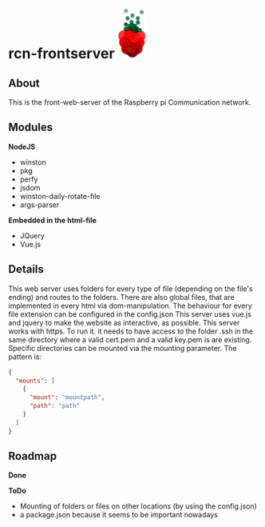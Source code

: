 rcn-frontserver <img src="https://raw.githubusercontent.com/Trivernis/rcn-frontserver/develop/res/img/RCN-Logo.png" height="100px" width="auto"></img>
====

About
----
This is the front-web-server of the Raspberry pi Communication network.

Modules
----
**NodeJS**
-   winston
-   pkg
-   perfy
-   jsdom
-   winston-daily-rotate-file
-   args-parser

**Embedded in the html-file**
-   JQuery
-   Vue.js

Details
----
This web server uses folders for every type of file (depending on the file's ending) and routes to the folders. There are also global files, that are implemented in every html via dom-manipulation. The behaviour for every file extension can be configured in the config.json This server uses vue.js and jquery to make the website as interactive, as possible. This server works with https. To run it. it needs to have access to the folder .ssh in the same directory where a valid cert.pem and a valid key.pem is are existing. Specific directories can be mounted via the mounting parameter. The pattern is:
``` json
{
  "mounts": [
    {
      "mount": "mountpath",
      "path": "path"
    }
  ]
}
```

Roadmap
----
**Done**

**ToDo**
-   Mounting of folders or files on other locations (by using the config.json)
-   a package.json because it seems to be important nowadays
